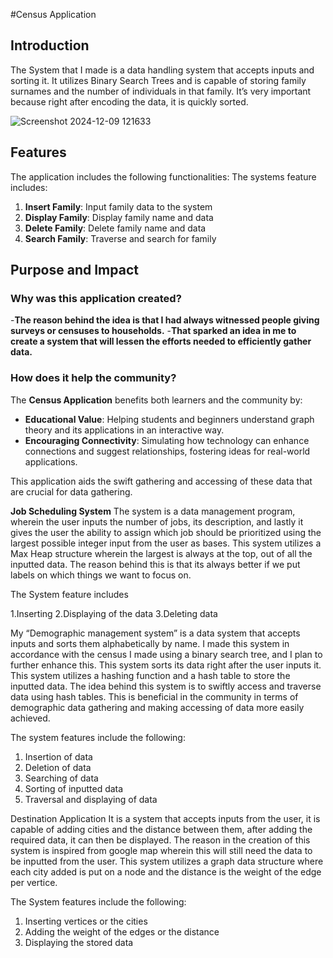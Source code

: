 #Census Application

## Introduction
The System that I made is a data handling system that accepts inputs and sorting it.
It utilizes Binary Search Trees and is capable of storing family surnames and the number of individuals in that family. 
It’s very important because right after encoding the data, it is quickly sorted. 


![Screenshot 2024-12-09 121633]([https://github.com/RmrD05/My-Data-Structure-and-Algorithm-Activities/blob/44bbea5bb141f8717550b1b1689d73604dd4a605/Screenshot%202024-11-17%20232644.png)


## Features
The application includes the following functionalities:
The systems feature includes:
1. **Insert Family**: Input family data to the system
2. **Display Family**: Display family name and data
3. **Delete Family**:  Delete family name and data
4. **Search  Family**: Traverse and search for family

## Purpose and Impact
### Why was this application created?
-**The reason behind the idea is that I had always witnessed people giving surveys or censuses to households.**
-**That sparked an idea in me to create a system that will lessen the efforts needed to efficiently gather data.**

### How does it help the community?
The **Census Application** benefits both learners and the community by:
- **Educational Value**: Helping students and beginners understand graph theory and its applications in an interactive way.
- **Encouraging Connectivity**: Simulating how technology can enhance connections and suggest relationships, fostering ideas for real-world applications.

This application aids the swift gathering and accessing of these data that are crucial for data gathering.

**Job Scheduling System**
The system is a data management program, wherein the user inputs the number of jobs, its description, and lastly it gives the user the ability to assign which job should be prioritized using the largest possible integer input from the user as bases. This system utilizes a Max Heap structure wherein the largest is always at the top, out of all the inputted data.
The reason behind this is that its  always better if we put labels on which things we want to focus on.

The System feature includes 

1.Inserting
2.Displaying of the data
3.Deleting data

My “Demographic management system” is a data system that accepts inputs and sorts them alphabetically by name. I made this system in accordance with the census I made using a binary search tree, and I plan to further enhance this. This system sorts its data right after the user inputs it. This system utilizes a hashing function and a hash table to store the inputted data. The idea behind this system is to swiftly access and traverse data using hash tables. This is beneficial in the community in terms of demographic data gathering and making accessing of data more easily achieved.

 The system features include the following:
 
 1. Insertion of data
 2. Deletion of data
 3. Searching of data
 4. Sorting of inputted data
 5. Traversal and displaying of data
  
Destination Application
It is a system that accepts inputs from the user, it is capable of adding cities and the distance between them, after adding the required data, it can then be displayed. The reason in the creation of this system is inspired from google map wherein this will still need the data to be inputted from the user. This system utilizes a graph data structure where each city added is put on a node and the distance is the weight of the edge per vertice.

The System features include the following:

1. Inserting vertices or the cities
2. Adding the weight of the edges or the distance
3. Displaying the stored data
